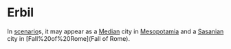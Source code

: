 # Erbil

In [scenario](scenario)s, it may appear as a [Median](Median) city in [Mesopotamia](Mesopotamia) and a [Sasanian](Sasanian) city in [Fall%20of%20Rome](Fall of Rome).